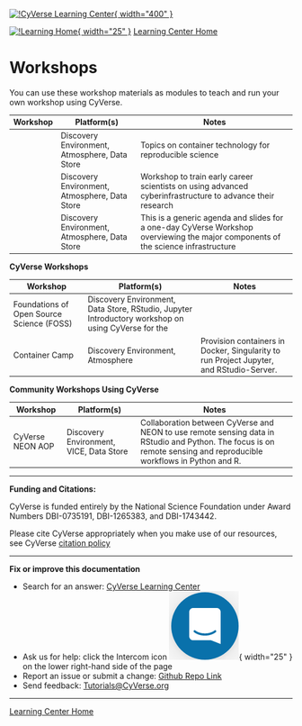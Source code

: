 [![!CyVerse Learning Center](https://github.com/tyson-swetnam/mkdocs-learning-materials-home/raw/main/assets/cyverse_learning.png "CyVerse Learning Center"){ width="400" }](https://learning.cyverse.org)

[![!Learning Home](https://github.com/tyson-swetnam/mkdocs-learning-materials-home/raw/main/assets/homeicon.png "Home"){ width="25" }](https://learning.cyverse.org) [Learning Center Home](http://learning.cyverse.org/)

# Workshops

You can use these workshop materials as modules to teach and run your
own workshop using CyVerse.

| Workshop | Platform(s) | Notes |
|----------|-------------|-------|
| | Discovery Environment, Atmosphere, Data Store |  Topics on container technology for reproducible science |
| | Discovery Environment, Atmosphere, Data Store | Workshop to train early career scientists on using advanced cyberinfrastructure to advance their research |
| | Discovery Environment, Atmosphere, Data Store | This is a generic agenda and slides for a one-day CyVerse Workshop overviewing the major components of the science infrastructure |

**CyVerse Workshops**

| Workshop | Platform(s) | Notes |
|----------|-------------|-------|
| Foundations of Open Source Science (FOSS) | Discovery Environment, Data Store, RStudio, Jupyter   Introductory workshop on using CyVerse for the
| Container Camp | Discovery Environment, Atmosphere | Provision containers in Docker, Singularity to run Project Jupyter, and RStudio-Server. 

**Community Workshops Using CyVerse**

| Workshop | Platform(s) | Notes |
|----------|-------------|-------|
| CyVerse NEON AOP | Discovery Environment, VICE, Data Store | Collaboration between CyVerse and NEON to use remote sensing data in RStudio and Python. The focus is on remote sensing and reproducible workflows in Python and R. |


------------------------------------------------------------------------

**Funding and Citations:**

CyVerse is funded entirely by the National Science Foundation under
Award Numbers DBI-0735191, DBI-1265383, and DBI-1743442.

Please cite CyVerse appropriately when you make use of our resources,
see CyVerse [citation policy](http://www.cyverse.org/acknowledge-cite-cyverse)

-----------------------------------------------------------------------

**Fix or improve this documentation**

  - Search for an answer:
     [CyVerse Learning Center](https://learning.cyverse.org)
  - Ask us for help:
    click the Intercom icon ![Intercom](https://github.com/tyson-swetnam/cyverse_manual_template_mkdocs/raw/main/assets/intercom.png){ width="25" } on the lower right-hand side of the page
  - Report an issue or submit a change:
    [Github Repo Link](https://github.com/cyverse-learning-materials/)
  - Send feedback: <Tutorials@CyVerse.org>
  
------------------------------------------------------------------------

[Learning Center Home](http://learning.cyverse.org/)